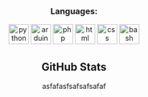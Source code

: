 <h3 align="center">Languages:</h3>
<p align="center"> <img src="https://upload.wikimedia.org/wikipedia/commons/thumb/c/c3/Python-logo-notext.svg/1024px-Python-logo-notext.svg.png" alt="python" width="40" height="40"/> </a> <img src="https://cdn.worldvectorlogo.com/logos/arduino-1.svg" alt="arduino" width="40" height="40"/> </a> <img src="https://distro.ibiblio.org/unity-linux/fancy-index/icons/php.svg" alt="php" width="40" height="40"/> </a> <img src="https://cdn.worldvectorlogo.com/logos/html-1.svg" alt="html" width="40" height="40"/> <img src="https://upload.wikimedia.org/wikipedia/commons/thumb/6/62/CSS3_logo.svg/2048px-CSS3_logo.svg.png" alt="css" width="40" height="40"/> <img src="https://upload.wikimedia.org/wikipedia/commons/thumb/4/4b/Bash_Logo_Colored.svg/768px-Bash_Logo_Colored.svg.png" alt="bash" width="40" height="40"/></p>


<h2 align="center">GitHub Stats</h2>
<p align="center">
  asfafasfsafsafsafaf
</p>

